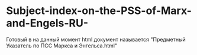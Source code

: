 # Subject-index-on-the-PSS-of-Marx-and-Engels-RU-

Готовый в на данный момент html документ называется "Предметный Указатель по ПСС Маркса и Энгельса.html"